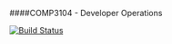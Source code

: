 ####COMP3104 - Developer Operations

[![Build Status](https://app.travis-ci.com/hamzakoc/COMP3104.svg?branch=master)](https://app.travis-ci.com/hamzakoc/COMP3104)
